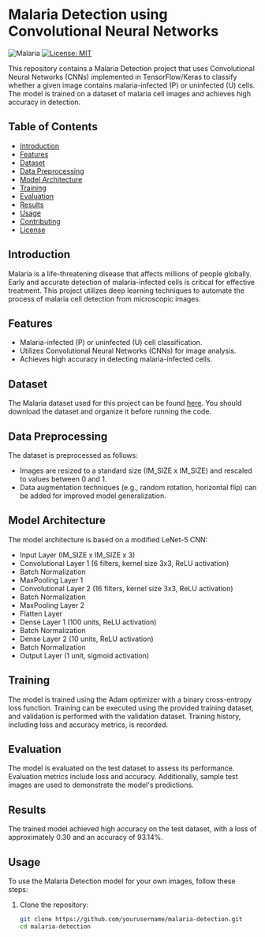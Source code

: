 # Malaria Detection using Convolutional Neural Networks

![Malaria](https://img.shields.io/badge/Malaria-Detection-brightgreen.svg)
[![License: MIT](https://img.shields.io/badge/License-MIT-yellow.svg)](https://opensource.org/licenses/MIT)

This repository contains a Malaria Detection project that uses Convolutional Neural Networks (CNNs) implemented in TensorFlow/Keras to classify whether a given image contains malaria-infected (P) or uninfected (U) cells. The model is trained on a dataset of malaria cell images and achieves high accuracy in detection.

## Table of Contents

- [Introduction](#introduction)
- [Features](#features)
- [Dataset](#dataset)
- [Data Preprocessing](#data-preprocessing)
- [Model Architecture](#model-architecture)
- [Training](#training)
- [Evaluation](#evaluation)
- [Results](#results)
- [Usage](#usage)
- [Contributing](#contributing)
- [License](#license)

## Introduction

Malaria is a life-threatening disease that affects millions of people globally. Early and accurate detection of malaria-infected cells is critical for effective treatment. This project utilizes deep learning techniques to automate the process of malaria cell detection from microscopic images.

## Features

- Malaria-infected (P) or uninfected (U) cell classification.
- Utilizes Convolutional Neural Networks (CNNs) for image analysis.
- Achieves high accuracy in detecting malaria-infected cells.

## Dataset

The Malaria dataset used for this project can be found [here](https://link-to-your-dataset-source.com). You should download the dataset and organize it before running the code.

## Data Preprocessing

The dataset is preprocessed as follows:

- Images are resized to a standard size (IM_SIZE x IM_SIZE) and rescaled to values between 0 and 1.
- Data augmentation techniques (e.g., random rotation, horizontal flip) can be added for improved model generalization.

## Model Architecture

The model architecture is based on a modified LeNet-5 CNN:

- Input Layer (IM_SIZE x IM_SIZE x 3)
- Convolutional Layer 1 (6 filters, kernel size 3x3, ReLU activation)
- Batch Normalization
- MaxPooling Layer 1
- Convolutional Layer 2 (16 filters, kernel size 3x3, ReLU activation)
- Batch Normalization
- MaxPooling Layer 2
- Flatten Layer
- Dense Layer 1 (100 units, ReLU activation)
- Batch Normalization
- Dense Layer 2 (10 units, ReLU activation)
- Batch Normalization
- Output Layer (1 unit, sigmoid activation)

## Training

The model is trained using the Adam optimizer with a binary cross-entropy loss function. Training can be executed using the provided training dataset, and validation is performed with the validation dataset. Training history, including loss and accuracy metrics, is recorded.

## Evaluation

The model is evaluated on the test dataset to assess its performance. Evaluation metrics include loss and accuracy. Additionally, sample test images are used to demonstrate the model's predictions.

## Results

The trained model achieved high accuracy on the test dataset, with a loss of approximately 0.30 and an accuracy of 93.14%.

## Usage

To use the Malaria Detection model for your own images, follow these steps:

1. Clone the repository:

   ```bash
   git clone https://github.com/yourusername/malaria-detection.git
   cd malaria-detection
